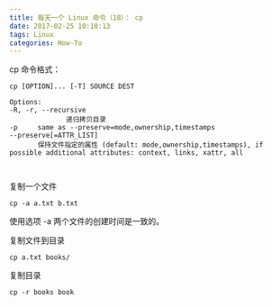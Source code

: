 ```yaml
---
title: 每天一个 Linux 命令（18）： cp
date: 2017-02-25 10:10:13
tags: Linux
categories: How-To
---
```



cp 命令格式：

```
cp [OPTION]... [-T] SOURCE DEST

Options:
-R, -r, --recursive
              递归拷贝目录
-p     same as --preserve=mode,ownership,timestamps
--preserve[=ATTR_LIST]
       保持文件指定的属性 (default: mode,ownership,timestamps), if possible additional attributes: context, links, xattr, all



```

复制一个文件

```
cp -a a.txt b.txt
```
使用选项 -a 两个文件的创建时间是一致的。

复制文件到目录

```
cp a.txt books/
```

复制目录

```
cp -r books book
```
